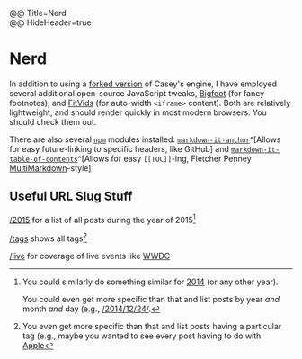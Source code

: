 @@ Title=Nerd  
@@ HideHeader=true

# Nerd

In addition to using a [forked version](https://github.com/DataMcFly/camel) of Casey's engine, I have employed several additional open-source JavaScript tweaks, [Bigfoot](http://bigfootjs.com) (for fancy footnotes), and [FitVids](http://fitvidsjs.com) (for auto-width `<iframe>` content). Both are relatively lightweight, and should render quickly in most modern browsers. You should check them out.

There are also several [`npm`](https://www.npmjs.com/) modules installed: [`markdown-it-anchor`](https://www.npmjs.com/package/markdown-it-anchor)^[Allows for easy future-linking to specific headers, like GitHub] and [`markdown-it-table-of-contents`](https://www.npmjs.com/package/markdown-it-table-of-contents)^[Allows for easy `[[TOC]]`-ing, Fletcher Penney [MultiMarkdown](http://multimarkdown.com)-style]

## Useful URL Slug Stuff

[/2015](@@SiteRoot@@/2015) for a list of all posts during the year of 2015[^p]

[/tags](@@SiteRoot@@/tags) shows all tags[^t]

[/live](@@SiteRoot@@/live) for coverage of live events like [WWDC](https://developer.apple.com/wwdc/)

[^p]: You could similarly do something similar for [2014](@@SiteRoot@@/2014) (or any other year).

	You could even get more specific than that and list posts by year *and* month *and* day (e.g., [/2014/12/24/](@@SiteRoot@@/2014/12/24).
	
[^t]: You even get more specific than that and list posts having a particular tag (e.g., maybe you wanted to see every post having to do with [Apple](@@SiteRoot@@/tags/apple)
